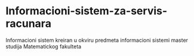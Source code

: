 # Informacioni-sistem-za-servis-racunara
Informacioni sistem kreiran u okviru predmeta informacioni sistemi master studija Matematickog fakulteta
